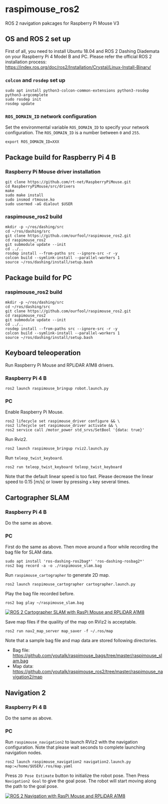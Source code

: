 # raspimouse_ros2
ROS 2 navigation pakcages for Raspberry Pi Mouse V3

## OS and ROS 2 set up

First of all, you need to install Ubuntu 18.04 and ROS 2 Dashing Diademata on your Raspberry Pi 4 Model B and PC.
Please refer the official ROS 2 installation process: https://index.ros.org/doc/ros2/Installation/Crystal/Linux-Install-Binary/

### `colcon` and `rosdep` set up

```
sudo apt install python3-colcon-common-extensions python3-rosdep python3-argcomplete
sudo rosdep init
rosdep update
```

### `ROS_DOMAIN_ID` network configuration

Set the environmental variable `ROS_DOMAIN_ID` to specify your network configuration.
The `ROS_DOMAIN_ID` is a number between `0` and `255`.

```
export ROS_DOMAIN_ID=XXX
```

## Package build for Raspberry Pi 4 B

### Raspberry Pi Mouse driver installation

```
git clone https://github.com/rt-net/RaspberryPiMouse.git
cd RaspberryPiMouse/src/drivers
make
sudo make install
sudo insmod rtmouse.ko
sudo usermod -aG dialout $USER
```

### raspimouse_ros2 build

```
mkdir -p ~/ros/dashing/src
cd ~/ros/dashing/src
git clone https://github.com/ourfool/raspimouse_ros2.git
cd raspimouse_ros2
git submodule update --init
cd ../..
rosdep install --from-paths src --ignore-src -r -y
colcon build --symlink-install --parallel-workers 1
source ~/ros/dashing/install/setup.bash
```

## Package build for PC

### raspimouse_ros2 build

```
mkdir -p ~/ros/dashing/src
cd ~/ros/dashing/src
git clone https://github.com/ourfool/raspimouse_ros2.git
cd raspimouse_ros2
git submodule update --init
cd ../..
rosdep install --from-paths src --ignore-src -r -y
colcon build --symlink-install --parallel-workers 1
source ~/ros/dashing/install/setup.bash
```

## Keyboard teleoperation

Run Raspberry Pi Mouse and RPLiDAR A1M8 drivers.

### Raspberry Pi 4 B

```
ros2 launch raspimouse_bringup robot.launch.py
```

### PC

Enable Raspberry Pi Mouse.

```
ros2 lifecycle set raspimouse_driver configure && \
ros2 lifecycle set raspimouse_driver activate && \
ros2 service call /motor_power std_srvs/SetBool '{data: true}'
```

Run Rviz2.

```
ros2 launch raspimouse_bringup rviz2.launch.py
```

Run `teleop_twist_keyboard`.

```
ros2 run teleop_twist_keyboard teleop_twist_keyboard
```

Note that the default linear speed is too fast.
Please decrease the linear speed to 0.15 [m/s] or lower by pressing `x` key several times.

## Cartographer SLAM

### Raspberry Pi 4 B

Do the same as above.

### PC

First do the same as above.
Then move around a floor while recording the bag file for SLAM data.

```
sudo apt install 'ros-dashing-ros2bag*' 'ros-dashing-rosbag2*'
ros2 bag record -a -o ./raspimouse_slam.bag
```

Run `raspimouse_cartographer` to generate 2D map.

```
ros2 launch raspimouse_cartographer cartographer.launch.py
```

Play the bag file recorded before.

```
ros2 bag play ~/raspimouse_slam.bag
```

[![ROS 2 Cartographer SLAM with RasPi Mouse and RPLiDAR A1M8](https://img.youtube.com/vi/OUnz8rO132Q/0.jpg)](https://www.youtube.com/watch?v=OUnz8rO132Q)

Save map files if the quaility of the map on RViz2 is acceptable.

```
ros2 run nav2_map_server map_saver -f ~/.ros/map
```

Note that a sample bag file and map data are stored following directories.

- Bag file: https://github.com/youtalk/raspimouse_bags/tree/master/raspimouse_slam.bag
- Map data: https://github.com/youtalk/raspimouse_ros2/tree/master/raspimouse_navigation2/map

## Navigation 2

### Raspberry Pi 4 B

Do the same as above.

### PC

Run `raspimouse_navigation2` to launch RViz2 with the navigation configuration.
Note that please wait seconds to complete launching navigation nodes.

```
ros2 launch raspimouse_navigation2 navigation2.launch.py map:=/home/$USER/.ros/map.yaml
```

Press `2D Pose Estimate` button to initialize the robot pose. Then Press `Navigation2 Goal` to give the goal pose.
The robot will start moving along the path to the goal pose.

[![ROS 2 Navigation with RasPi Mouse and RPLiDAR A1M8](https://img.youtube.com/vi/iDeybhXFpAI/0.jpg)](https://www.youtube.com/watch?v=iDeybhXFpAI)
